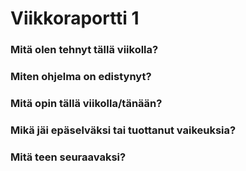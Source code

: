 # Viikkoraportti 1

### Mitä olen tehnyt tällä viikolla?

### Miten ohjelma on edistynyt?

### Mitä opin tällä viikolla/tänään?

### Mikä jäi epäselväksi tai tuottanut vaikeuksia?

### Mitä teen seuraavaksi?
